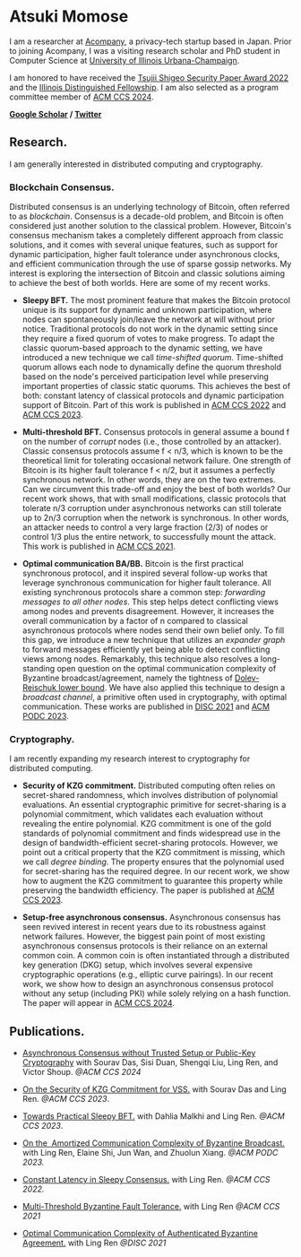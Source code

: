 # Atsuki Momose

I am a researcher at [Acompany](https://acompany.tech/), a privacy-tech startup based in Japan. Prior to joining Acompany, I was a visiting research scholar and PhD student in Computer Science at [University of Illinois Urbana-Champaign](https://illinois.edu/).

I am honored to have received the [Tsujii Shigeo Security Paper Award 2022](https://www.jssm.net/news/6808/) and the [Illinois Distinguished Fellowship](https://apps.grad.illinois.edu/fellowship-finder/SearchResult/Fellowship/4683). I am also selected as a program committee member of [ACM CCS 2024](https://www.sigsac.org/ccs/CCS2024/call-for/call-for-papers.html).

**[Google Scholar](https://scholar.google.com/citations?user=fl3XtlUAAAAJ&hl=en) / [Twitter](https://www.twitter.com/AtsukiMomose)**

## Research.

I am generally interested in distributed computing and cryptography. 

### Blockchain Consensus.
Distributed consensus is an underlying technology of Bitcoin, often referred to as *blockchain*. Consensus is a decade-old problem, and Bitcoin is often considered just another solution to the classical problem. However, Bitcoin's consensus mechanism takes a completely different approach from classic solutions, and it comes with several unique features, such as support for dynamic participation, higher fault tolerance under asynchronous clocks, and efficient communication through the use of sparse gossip networks. My interest is exploring the intersection of Bitcoin and classic solutions aiming to achieve the best of both worlds. Here are some of my recent works.

* **Sleepy BFT.** 
The most prominent feature that makes the Bitcoin protocol unique is its support for dynamic and unknown participation, where nodes can spontaneously join/leave the network at will without prior notice. Traditional protocols do not work in the dynamic setting since they require a fixed quorum of votes to make progress. To adapt the classic quorum-based approach to the dynamic setting, we have introduced a new technique we call *time-shifted quorum*. Time-shifted quorum allows each node to dynamically define the quorum threshold based on the node's perceived participation level while preserving important properties of classic static quorums. This achieves the best of both: constant latency of classical protocols and dynamic participation support of Bitcoin. Part of this work is published in [ACM CCS 2022](https://eprint.iacr.org/2022/404) and [ACM CCS 2023](https://eprint.iacr.org/2022/1448).

* **Multi-threshold BFT.**
Consensus protocols in general assume a bound f on the number of *corrupt* nodes (i.e., those controlled by an attacker). Classic consensus protocols assume f < n/3, which is known to be the theoretical limit for tolerating occasional network failure. One strength of Bitcoin is its higher fault tolerance f < n/2, but it assumes a perfectly synchronous network. In other words, they are on the two extremes. Can we circumvent this trade-off and enjoy the best of both worlds? Our recent work shows, that with small modifications, classic protocols that tolerate n/3 corruption under asynchronous networks can still tolerate up to 2n/3 corruption when the network is synchronous. In other words, an attacker needs to control a very large fraction (2/3) of nodes or control 1/3 plus the entire network, to successfully mount the attack. This work is published in [ACM CCS 2021](https://eprint.iacr.org/2021/671).

* **Optimal communication BA/BB.**
Bitcoin is the first practical synchronous protocol, and it inspired several follow-up works that leverage synchronous communication for higher fault tolerance. All existing synchronous protocols share a common step: *forwarding messages to all other nodes*. This step helps detect conflicting views among nodes and prevents disagreement. However, it increases the overall communication by a factor of n compared to classical asynchronous protocols where nodes send their own belief only. To fill this gap, we introduce a new technique that utilizes an *expander graph* to forward messages efficiently yet being able to detect conflicting views among nodes. Remarkably, this technique also resolves a long-standing open question on the optimal communication complexity of Byzantine broadcast/agreement, namely the tightness of [Dolev-Reischuk lower bound](https://decentralizedthoughts.github.io/2019-08-16-byzantine-agreement-needs-quadratic-messages/). We have also applied this technique to design a *broadcast channel*, a primitive often used in cryptography, with optimal communication. These works are published in [DISC 2021](https://drops.dagstuhl.de/opus/volltexte/2021/14834/pdf/LIPIcs-DISC-2021-32.pdf) and [ACM PODC 2023](https://eprint.iacr.org/2023/038).

### Cryptography.

I am recently expanding my research interest to cryptography for distributed computing.

* **Security of KZG commitment.**
Distributed computing often relies on secret-shared randomness, which involves distribution of polynomial evaluations. An essential cryptographic primitive for secret-sharing is a polynomial commitment, which validates each evaluation without revealing the entire polynomial. KZG commitment is one of the gold standards of polynomial commitment and finds widespread use in the design of bandwidth-efficient secret-sharing protocols. However, we point out a critical property that the KZG commitment is missing, which we call *degree binding*. The property ensures that the polynomial used for secret-sharing has the required degree. In our recent work, we show how to augment the KZG commitment to guarantee this property while preserving the bandwidth efficiency. The paper is published at [ACM CCS 2023](https://eprint.iacr.org/2023/1350).

* **Setup-free asynchronous consensus.**
Asynchronous consensus has seen revived interest in recent years due to its robustness against network failures. However, the biggest pain point of most existing asynchronous consensus protocols is their reliance on an external common coin. A common coin is often instantiated through a distributed key generation (DKG) setup, which involves several expensive cryptographic operations (e.g., elliptic curve pairings). In our recent work, we show how to design an asynchronous consensus protocol without any setup (including PKI) while solely relying on a hash function. The paper will appear in [ACM CCS 2024](https://eprint.iacr.org/2024/677).

## Publications.

* [Asynchronous Consensus without Trusted Setup or Public-Key Cryptography](https://eprint.iacr.org/2024/677) with Sourav Das, Sisi Duan, Shengqi Liu, Ling Ren, and Victor Shoup. *@ACM CCS 2024*

* [On the Security of KZG Commitment for VSS.](https://eprint.iacr.org/2023/1350) with Sourav Das and Ling Ren. *@ACM CCS 2023*.

* [Towards Practical Sleepy BFT.](https://eprint.iacr.org/2022/1448) with Dahlia Malkhi and Ling Ren. *@ACM CCS 2023*.

* [On the  Amortized Communication Complexity of Byzantine Broadcast.](https://eprint.iacr.org/2023/038) with Ling Ren, Elaine Shi, Jun Wan, and Zhuolun Xiang. *@ACM PODC 2023.*

* [Constant Latency in Sleepy Consensus.](https://eprint.iacr.org/2022/404) with Ling Ren. *@ACM CCS 2022.*

* [Multi-Threshold Byzantine Fault Tolerance.](https://eprint.iacr.org/2021/671) with Ling Ren *@ACM CCS 2021*

* [Optimal Communication Complexity of Authenticated Byzantine Agreement.](https://drops.dagstuhl.de/opus/volltexte/2021/14834/pdf/LIPIcs-DISC-2021-32.pdf) with Ling Ren *@DISC 2021*
